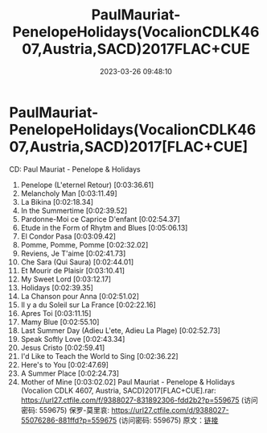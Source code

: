 ﻿---
title: PaulMauriat-PenelopeHolidays(VocalionCDLK4607,Austria,SACD)2017FLAC+CUE
date: 2023-03-26 09:48:10
categories: 古典音乐、新世纪、纯音雅乐
tags: 纯音雅乐
---
# PaulMauriat-PenelopeHolidays(VocalionCDLK4607,Austria,SACD)2017[FLAC+CUE]

CD: Paul Mauriat - Penelope &
Holidays
01. Penelope (L'eternel Retour) [0:03:36.61]
02. Melancholy Man [0:03:11.49]
03. La Bikina [0:02:18.34]
04. In the Summertime [0:02:39.52]
05. Pardonne-Moi ce Caprice D'enfant [0:02:54.37]
06. Etude in the Form of Rhytm and Blues [0:05:06.13]
07. El Condor Pasa [0:03:09.42]
08. Pomme, Pomme, Pomme [0:02:32.02]
09. Reviens, Je T'aime [0:02:41.73]
10. Che Sara (Qui Saura) [0:02:44.01]
11. Et Mourir de Plaisir [0:03:10.41]
12. My Sweet Lord [0:03:12.17]
13. Holidays [0:02:39.35]
14. La Chanson pour Anna [0:02:51.02]
15. Il y a du Soleil sur La France [0:02:22.16]
16. Apres Toi [0:03:11.15]
17. Mamy Blue [0:02:55.10]
18. Last Summer Day (Adieu L'ete, Adieu La Plage)
[0:02:52.73]
19. Speak Softly Love [0:02:43.34]
20. Jesus Cristo [0:02:59.41]
21. I'd Like to Teach the World to Sing [0:02:36.22]
22. Here's to You [0:02:47.69]
23. A Summer Place [0:02:24.73]
24. Mother of Mine [0:03:02.02]
Paul Mauriat - Penelope & Holidays (Vocalion CDLK 4607,
Austria, SACD)2017[FLAC+CUE].rar: https://url27.ctfile.com/f/9388027-831892306-fdd2b2?p=559675
(访问密码: 559675)
保罗-莫里哀: https://url27.ctfile.com/d/9388027-55076286-881ffd?p=559675
(访问密码: 559675)
原文：[链接](https://blog.sina.com.cn/s/blog_1647c7e760103115f.html)